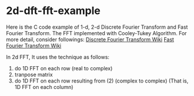 # 2d-dft-fft-example

Here is the C code example of 1-d, 2-d Discrete Fourier Transform and Fast Fourier Transform.
The FFT implemented with Cooley-Tukey Algorithm.
For more detail, consider followings: 
[Discrete Fourier Transform Wiki](https://en.wikipedia.org/wiki/Discrete_Fourier_transform)
[Fast Fourier Transform Wiki](https://en.wikipedia.org/wiki/Fast_Fourier_transform)

In 2d FFT, It uses the technique as follows:
1. do 1D FFT on each row (real to complex)
2. tranpose matrix
3. do 1D FFT on each row resulting from (2) (complex to complex) (That is, 1D FFT on each column)
